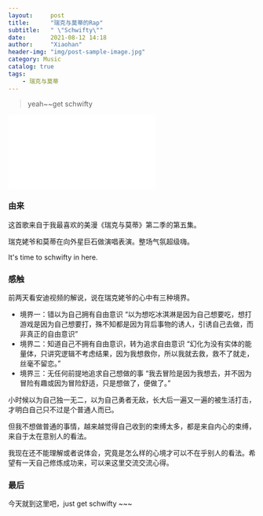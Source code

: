 ```yaml
---
layout:     post
title:      "瑞克与莫蒂的Rap"
subtitle:   " \"Schwifty\""
date:       2021-08-12 14:18
author:     "Xiaohan"
header-img: "img/post-sample-image.jpg"
category: Music
catalog: true
tags:
    - 瑞克与莫蒂
---
```



> yeah~~get schwifty

<!-- <audio id="audio" controls="" preload="none">
      <source id="mp3" src="mp3/schwifty.mp3">
      <embed height="50" width="100" src="horse.mp3">
</audio> -->


<iframe src="//player.bilibili.com/player.html?aid=800489596&bvid=BV1Xy4y1q79A&cid=260564493&page=1" scrolling="no" border="0" frameborder="no" framespacing="0" allowfullscreen="true"> </iframe>
<script>
function changeFrameHeight(){
	var ifm= document.getElementById("myiframe");
	ifm.height=document.documentElement.clientHeight;

}
window.onresize=function(){  
	 changeFrameHeight();  
} 
</script>


### 由来

这首歌来自于我最喜欢的美漫《瑞克与莫蒂》第二季的第五集。

瑞克姥爷和莫蒂在向外星巨石做演唱表演。整场气氛超级嗨。

It's time to schwifty in here.


### 感触

前两天看安迪视频的解说，说在瑞克姥爷的心中有三种境界。

* 境界一：错以为自己拥有自由意识
        “以为想吃冰淇淋是因为自己想要吃，想打游戏是因为自己想要打，殊不知都是因为背后事物的诱人，引诱自己去做，而非真正的自由意识”
* 境界二：知道自己不拥有自由意识，转为追求自由意识
        “幻化为没有实体的能量体，只讲究逻辑不考虑结果，因为我想救你，所以我就去救，救不了就走，丝毫不留恋。”
* 境界三：无任何前提地追求自己想做的事
        “我去冒险是因为我想去，并不因为冒险有趣或因为冒险舒适，只是想做了，便做了。”

小时候以为自己独一无二，以为自己勇者无敌，长大后一遍又一遍的被生活打击，才明白自己只不过是个普通人而已。

但我不想做普通的事情，越来越觉得自己收到的束缚太多，都是来自内心的束缚，来自于太在意别人的看法。

我现在还不能理解或者说体会，究竟是怎么样的心境才可以不在乎别人的看法。希望有一天自己修炼成功来，可以来这里交流交流心得。

### 最后

今天就到这里吧，just get schwifty ~~~